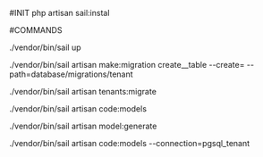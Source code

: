 #INIT
php artisan sail:instal

#COMMANDS

./vendor/bin/sail up

./vendor/bin/sail artisan make:migration create__table --create= --path=database/migrations/tenant

./vendor/bin/sail artisan tenants:migrate 

./vendor/bin/sail artisan code:models

./vendor/bin/sail artisan model:generate

./vendor/bin/sail artisan code:models --connection=pgsql_tenant


